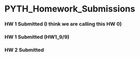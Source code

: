 # PYTH_Homework_Submissions
### HW 1 Submitted (I think we are calling this HW 0)
### HW 1 Submitted (HW1_9/9)
### HW 2 Submitted
